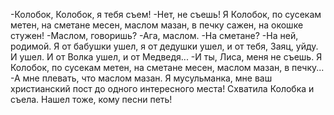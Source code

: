   -Колобок, Колобок, я тебя съем!
-Нет, не съешь! Я Колобок, по сусекам метен, на сметане месен, маслом мазан, в печку сажен, на окошке стужен!
-Маслом, говоришь?
-Ага, маслом.
-На сметане?
-На ней, родимой. Я от бабушки ушел, я от дедушки ушел, и от тебя, Заяц, уйду.
И ушел. И от Волка ушел, и от Медведя...
-И ты, Лиса, меня не съешь. Я Колобок, по сусекам метен, на сметане месен, маслом мазан, в печку...
-А  мне плевать, что маслом мазан. Я мусульманка, мне ваш христианский пост до одного интересного места!
Схватила Колобка и съела. Нашел тоже, кому песни петь!    